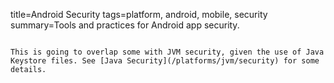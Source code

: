title=Android Security
tags=platform, android, mobile, security
summary=Tools and practices for Android app security.
~~~~~~

This is going to overlap some with JVM security, given the use of Java Keystore files. See [Java Security](/platforms/jvm/security) for some details.



